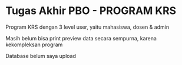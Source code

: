 # Tugas Akhir PBO - PROGRAM KRS
Program KRS dengan 3 level user, yaitu mahasiswa, dosen &amp; admin

Masih belum bisa print preview data secara sempurna, karena kekompleksan program

Database belum saya upload
